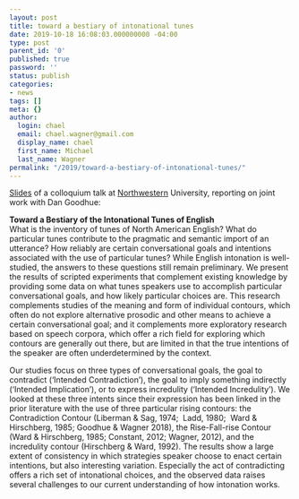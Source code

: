 ```yaml
---
layout: post
title: toward a bestiary of intonational tunes
date: 2019-10-18 16:08:03.000000000 -04:00
type: post
parent_id: '0'
published: true
password: ''
status: publish
categories:
- news
tags: []
meta: {}
author:
  login: chael
  email: chael.wagner@gmail.com
  display_name: chael
  first_name: Michael
  last_name: Wagner
permalink: "/2019/toward-a-bestiary-of-intonational-tunes/"
---
```

<!-- wp:paragraph -->

[Slides](http://prosodylab.org/data/bestiary/northwestern/) of a colloquium talk at [Northwestern](http://www.linguistics.northwestern.edu/) University, reporting on joint work with Dan Goodhue:

<!-- /wp:paragraph -->

<!-- wp:paragraph -->

**Toward a Bestiary of the Intonational Tunes of English**  
What is the inventory of tunes of North American English? What do particular tunes contribute to the pragmatic and semantic import of an utterance? How reliably are certain conversational goals and intentions associated with the use of particular tunes? While English intonation is well-studied, the answers to these questions still remain preliminary. We present the results of scripted experiments that complement existing knowledge by providing some data on what tunes speakers use to accomplish particular conversational goals, and how likely particular choices are. This research complements studies of the meaning and form of individual contours, which often do not explore alternative prosodic and other means to achieve a certain conversational goal; and it complements more exploratory research based on speech corpora, which offer a rich field for exploring which contours are generally out there, but are limited in that the true intentions of the speaker are often underdetermined by the context.

<!-- /wp:paragraph -->

<!-- wp:paragraph -->

Our studies focus on three types of conversational goals, the goal to contradict (‘Intended Contradiction’), the goal to imply something indirectly (‘Intended Implication’), or to express incredulity (‘Intended Incredulity’). We looked at these three intents since their expression has been linked in the prior literature with the use of three particular rising contours: the Contradiction Contour (Liberman & Sag, 1974; &nbsp;Ladd, 1980; &nbsp;Ward & Hirschberg, 1985; Goodhue & Wagner 2018), the Rise-Fall-rise Contour (Ward & Hirschberg, 1985; Constant, 2012; Wagner, 2012), and the incredulity contour (Hirschberg & Ward, 1992). The results show a large extent of consistency in which strategies speaker choose to enact certain intentions, but also interesting variation. Especially the act of contradicting offers a rich set of intonational choices, and the observed data raises several challenges to our current understanding of how intonation works.

<!-- /wp:paragraph -->

<!-- wp:paragraph -->

<!-- /wp:paragraph -->

<!-- wp:paragraph -->

<!-- /wp:paragraph -->

<!-- wp:paragraph -->

<!-- /wp:paragraph -->

